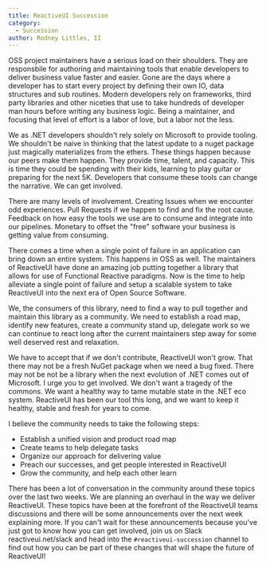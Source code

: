 ```yaml
---
title: ReactiveUI Succession
category: 
  - Succession
author: Rodney Littles, II
---
```


OSS project maintainers have a serious load on their shoulders.  They are responsbile for authoring and maintaining tools that enable developers to deliver business value faster and easier.  Gone are the days where a developer has to start every project by defining their own IO, data structures and sub routines.  Modern developers rely on frameworks, third party libraries and other niceties that use to take hundreds of developer man hours before writing any business logic.  Being a maintainer, and focusing that level of effort is a labor of love, but a labor not the less.

We as .NET developers shouldn't rely solely on Microsoft to provide tooling.  We shouldn't be naive in thinking that the latest update to a nuget package just magically materializes from the ethers.  These things happen because our peers make them happen.  They provide time, talent, and capacity.  This is time they could be spending with their kids, learning to play guitar or preparing for the next 5K.  Developers that consume these tools can change the narrative.  We can get involved.

There are many levels of involvement.  Creating Issues when we encounter odd experiences.  Pull Requests if we happen to find and fix the root cause.  Feedback on how easy the tools we use are to consume and integrate into our pipelines.  Monetary to offset the "free" software your business is getting value from consuming.

There comes a time when a single point of failure in an application can bring down an entire system.  This happens in OSS as well.  The maintainers of ReactiveUI have done an amazing job putting together a library that allows for use of Functional Reactive paradigms.  Now is the time to help alleviate a single point of failure and setup a scalable system to take ReactiveUI into the next era of Open Source Software.

We, the consumers of this library, need to find a way to pull together and maintain this library as a community.  We need to establish a road map, identify new features, create a community stand up, delegate work so we can continue to react long after the current maintainers step away for some well deserved rest and relaxation.

We have to accept that if we don't contribute, ReactiveUI won't grow.  That there may not be a fresh NuGet package when we need a bug fixed.  There may not be not be a library when the next evolution of .NET comes out of Microsoft.  I urge you to get involved. We don't want a tragedy of the commons.  We want a healthy way to tame mutable state in the .NET eco system.  ReactiveUI has been our tool this long, and we want to keep it healthy, stable and fresh for years to come.

I believe the community needs to take the following steps:

- Establish a unified vision and product road map
- Create teams to help delegate tasks
- Organize our approach for delivering value
- Preach our successes, and get people interested in ReactiveUI
- Grow the community, and help each other learn

There has been a lot of conversation in the community around these topics over the last two weeks.  We are planning an overhaul in the way we deliver ReactiveUI.  These topics have been at the forefront of the ReactiveUI teams discussions and there will be some announcements over the next week explaining more.  If you can't wait for these announcements because you've just got to know how you can get involved, join us on Slack reactiveui.net/slack and head into the `#reactiveui-succession` channel to find out how you can be part of these changes that will shape the future of ReactiveUI!
